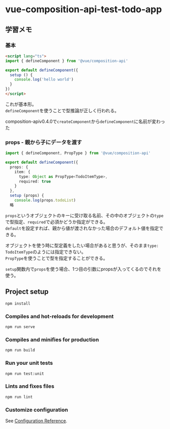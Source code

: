 # vue-composition-api-test-todo-app

## 学習メモ

### 基本
```html
<script lang="ts">
import { defineComponent } from '@vue/composition-api'

export default defineComponent({
  setup () {
    console.log('hello world')
  }
})
</script>
```
これが基本形。  
`defineComponent`を使うことで型推論が正しく行われる。

composition-apiv0.4.0で`createComponent`から`defineComponent`に名前が変わった

### props - 親から子にデータを渡す
```typescript
import { defineComponent, PropType } from '@vue/composition-api'

export default defineComponent({
  props: {
    item: {
      type: Object as PropType<TodoItemType>,
      required: true
    }
  },
  setup (props) {
    console.log(props.todoList)
  略
```
`props`というオブジェクトのキーに受け取る名前、その中のオブジェクトの`type`で型指定、`required`で必須かどうか指定ができる。  
`default`を設定すれば、親から値が渡されなかった場合のデフォルト値を指定できる。

オブジェクトを使う時に型定義をしたい場合があると思うが、そのまま`type: TodoItemType`のようには指定できない。  
`PropType`を使うことで型を指定することができる。

`setup`関数内で`props`を使う場合、1つ目の引数にpropsが入ってくるのでそれを使う。

## Project setup
```
npm install
```

### Compiles and hot-reloads for development
```
npm run serve
```

### Compiles and minifies for production
```
npm run build
```

### Run your unit tests
```
npm run test:unit
```

### Lints and fixes files
```
npm run lint
```

### Customize configuration
See [Configuration Reference](https://cli.vuejs.org/config/).
